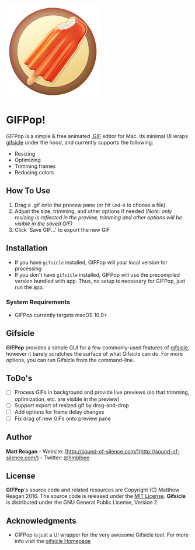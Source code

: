 ![GIFPop Icon](/GIFPop/Assets.xcassets/AppIcon.appiconset/GIFPopIcon256.png?raw=true "GIFPop Icon")

# GIFPop!

GIFPop is a simple & free animated [.GIF](https://en.wikipedia.org/wiki/GIF) editor for Mac. Its minimal UI wraps [gifsicle](https://github.com/kohler/gifsicle) under the hood, and currently supports the following:

- Resizing
- Optimizing
- Trimming frames
- Reducing colors

## How To Use

1. Drag a .gif onto the preview pane (or hit `Cmd-O` to choose a file)
2. Adjust the size, trimming, and other options if needed _(Note: only resizing is reflected in the preview, trimming and other options will be visible in the saved GIF)_
3. Click 'Save GIF...' to export the new GIF

## Installation

- If you have `gifsicle` installed, GIFPop will your local version for processing
- If you don't have `gifsicle` installed, GIFPop will use the precompiled version bundled with app. Thus, no setup is necessary for GIFPop, just run the app.

### System Requirements

- GIFPop currently targets macOS 10.9+

## Gifsicle

**GIFPop** provides a simple GUI for a few commonly-used features of [gifsicle](https://github.com/kohler/gifsicle), however it barely scratches the surface of what Gifsicle can do. For more options, you can run Gifsicle from the  command-line.

## ToDo's

- [ ] Process GIFs in background and provide live previews (so that trimming, optimization, etc. are visible in the preview)
- [ ] Support export of resized gif by drag-and-drop
- [ ] Add options for frame delay changes
- [ ] Fix drag of new GIFs onto preview pane

## Author

**Matt Reagan** - Website: [http://sound-of-silence.com/](http://sound-of-silence.com/) - Twitter: [@hmblbee](https://twitter.com/hmblebee)


## License

**GIFPop**'s source code and related resources are Copyright (C) Matthew Reagan 2016. The source code is released under the [MIT License](https://opensource.org/licenses/MIT). **Gifsicle** is distributed under the GNU General Public License, Version 2.

## Acknowledgments

* GIFPop is just a UI wrapper for the very awesome Gifsicle tool. For more info visit the [gifsicle Homepage](http://www.lcdf.org/gifsicle/)
